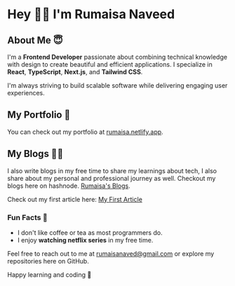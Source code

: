 # Hey 👋🏻 I'm Rumaisa Naveed

## About Me 😇
I'm a **Frontend Developer** passionate about combining technical knowledge with design to create beautiful and efficient applications. I specialize in **React**, **TypeScript**, **Next.js**, and **Tailwind CSS**.

I'm always striving to build scalable software while delivering engaging user experiences. 

## My Portfolio 🚀
You can check out my portfolio at [rumaisa.netlify.app](https://rumaisa.netlify.app).

## My Blogs ✍🏻
I also write blogs in my free time to share my learnings about tech, I also share about my personal and professional journey as well. Checkout my blogs here on hashnode. 
[Rumaisa's Blogs](https://rumaisanaveed.hashnode.dev/).

Check out my first article here: 
[My First Article](https://how-i-learned-to-trust-allah.hashnode.dev/how-i-learned-to-trust-allah-completely)

### Fun Facts 🤔
- I don't like coffee or tea as most programmers do.
- I enjoy **watching netflix series** in my free time.

Feel free to reach out to me at rumaisanaved@gmail.com or explore my repositories here on GitHub. 

Happy learning and coding 🤍
